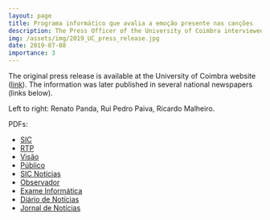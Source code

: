 ```yaml
---
layout: page
title: Programa informático que avalia a emoção presente nas canções
description: The Press Officer of the University of Coimbra interviewed us regarding the recent advances in our work, especially with the completion of my Ph.D. focusing on audio, and Ricardo Malheiro’s Ph.D. focused on lyrics. The information was published in several national newspapers.
img: /assets/img/2019_UC_press_release.jpg
date: 2019-07-08
importance: 3
---
```


The original press release is available at the University of Coimbra website (<a href="https://noticias.uc.pt/universo-uc/equipa-da-fctuc-cria-programa-informatico-que-avalia-automaticamente-a-emocao-presente-nas-cancoes/" target="blank">link</a>). The information was later published in several national newspapers (links below).

<div class="row">
    <div class="col-sm mt-3 mt-md-0">
        <img class="img-fluid rounded z-depth-1" src="{{ '/assets/img/2019_UC_press_release.jpg' | relative_url }}" alt="" title="UC Press Release"/>
    </div>
</div>
<div class="caption">
    Left to right: Renato Panda, Rui Pedro Paiva, Ricardo Malheiro.
</div>

PDFs:
<ul>
    <li><a href="{{ '/assets/press/2019-07-08 - SIC - FCTUC - estudo emoção na música.pdf' | relative_url }}" target="blank">SIC</a></li>
    <li><a href="{{ '/assets/press/2019-07-08 - RTP - FCTUC - estudo emoção na música.pdf' | relative_url }}" target="blank">RTP</a></li>
    <li><a href="{{ '/assets/press/2019-07-08 - Visão - FCTUC - estudo emoção na música.pdf' | relative_url }}" target="blank">Visão</a></li>
    <li><a href="{{ '/assets/press/2019-07-08 - Público - FCTUC - estudo emoção na música.pdf' | relative_url }}" target="blank">Público</a></li>
    <li><a href="{{ '/assets/press/2019-07-08 SICN - FCTUC - estudo emoção na música.pdf' | relative_url }}" target="blank">SIC Notícias</a></li>
    <li><a href="{{ '/assets/press/2019-07-08 - Observador - FCTUC - estudo emoção na música.pdf' | relative_url }}" target="blank">Observador</a></li>
    <li><a href="{{ '/assets/press/2019-07-08 - Exame Informática - FCTUC - estudo emoção na música.pdf' | relative_url }}" target="blank">Exame Informática</a></li>
    <li><a href="{{ '/assets/press/2019-07-08 - DN - FCTUC - estudo emoção na música.pdf' | relative_url }}" target="blank">Diário de Notícias</a></li>
    <li><a href="{{ '/assets/press/2019-07-08 - JN - FCTUC - estudo emoção na música.pdf' | relative_url }}" target="blank">Jornal de Notícias</a></li>
</ul>
